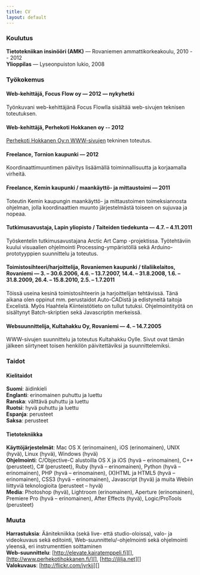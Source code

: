 ```yaml
---
title: CV
layout: default
---
```


### Koulutus

**Tietotekniikan insinööri (AMK)** — Rovaniemen ammattikorkeakoulu, 2010 -- 2012  
**Ylioppilas** — Lyseonpuiston lukio, 2008

### Työkokemus

#### Web-kehittäjä, Focus Flow oy — 2012 — nykyhetki

Työnkuvani web-kehittäjänä Focus Flowlla sisältää web-sivujen teknisen toteutuksen.

#### Web-kehittäjä, Perhekoti Hokkanen oy -- 2012

[Perhekoti Hokkanen Oy:n WWW-sivujen](http://www.perhekotihokkanen.fi) tekninen toteutus.

#### Freelance, Tornion kaupunki — 2012

Koordinaattimuuntimen päivitys lisäämällä toiminnallisuutta ja
korjaamalla virheitä.

#### Freelance, Kemin kaupunki / maankäyttö- ja mittaustoimi — 2011

Toteutin Kemin kaupungin maankäyttö- ja mittaustoimen toimeksiannosta
ohjelman, jolla koordinaattien muunto järjestelmästä toiseen on sujuvaa
ja nopeaa.

#### Tutkimusavustaja, Lapin yliopisto / Taiteiden tiedekunta — 4.7. – 4.11.2011

Työskentelin tutkimusavustajana Arctic Art Camp -projektissa.
Työtehtäviin kuului visuaalien ohjelmointi Processing-ympäristöllä sekä
Arduino-prototyyppien suunnittelu ja toteutus.

#### Toimistosihteeri/harjoittelija, Rovaniemen kaupunki / tilaliikelaitos, Rovaniemi — 3. – 30.6.2006, 4.6. – 13.7.2007, 14.4. – 31.8.2008, 1.6. – 31.8.2009, 26.4. – 15.8.2010, 2.5. – 1.7.2011

Töissä useina kesinä toimistosihteerin ja harjoittelijan tehtävissä.
Tänä aikana olen oppinut mm. perustaidot Auto-CADistä ja edistyneitä
taitoja Excelistä. Myös Haahtela Kiinteistötieto on tullut tutuksi.
Ohjelmointityötä on sisältynyt Batch-skriptien sekä Javascriptin
merkeissä.

#### Websuunnittelija, Kultahakku Oy, Rovaniemi — 4. – 14.7.2005

WWW-sivujen suunnittelu ja toteutus Kultahakku Oylle. Sivut ovat tämän
jälkeen siirtyneet toisen henkilön päivitettäviksi ja suunnittelemiksi.

### Taidot

#### Kielitaidot

**Suomi**: äidinkieli  
**Englanti**: erinomainen puhuttu ja luettu  
**Ranska**: välttävä puhuttu ja luettu  
**Ruotsi**: hyvä puhuttu ja luettu  
**Espanja**: perusteet  
**Saksa**: perusteet

#### Tietotekniikka

**Käyttöjärjestelmät**: Mac OS X (erinomainen), iOS (erinomainen), UNIX
(hyvä), Linux (hyvä), Windows (hyvä)  
**Ohjelmointi**: C/Objective-C alustoilla OS X ja iOS (hyvä –
erinomainen), C++ (perusteet), C\# (perusteet), Ruby (hyvä –
erinomainen), Python (hyvä – erinomainen), PHP (hyvä – erinomainen),
(X)HTML ja HTML5 (hyvä – erinomainen), CSS3 (hyvä – erinomainen),
Javascript (hyvä) ja muita Webiin liittyviä teknologioita (perusteet –
hyvä)  
**Media**: Photoshop (hyvä), Lightroom (erinomainen), Aperture
(erinomainen), Premiere Pro (hyvä – erinomainen), After Effects (hyvä),
Logic/ProTools (perusteet)

### Muuta

**Harrastuksia**: Äänitekniikka (sekä live- että studio-oloissa), valo-
ja videokuvaus sekä editointi, Web-suunnittelu/-ohjelmointi sekä
ohjelmointi yleensä, eri instrumenttien soittaminen  
**Web-suunnittelu**: [http://elevate.kairatemppeli.fi][],
[http://www.perhekotihokkanen.fi/][], [http://jlilja.net][]  
**Valokuvaus**: [http://flickr.com/jyrkij][]

  [http://elevate.kairatemppeli.fi]: http://elevate.kairatemppeli.fi/
  [http://www.perhekotihokkanen.fi/]: http://www.perhekotihokkanen.fi
  [http://jlilja.net]: http://jlilja.net/
  [http://flickr.com/jyrkij]: http://flickr.com/jyrkij
